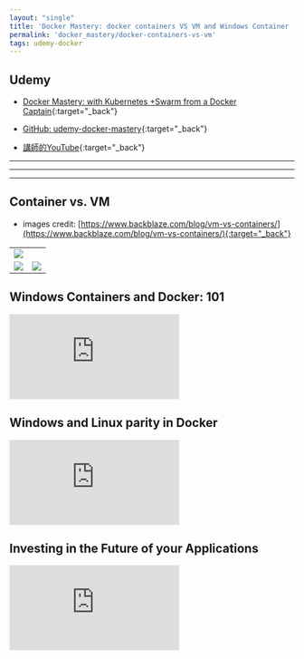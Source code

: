 ```yaml
---
layout: "single"
title: 'Docker Mastery: docker containers VS VM and Windows Container '
permalink: 'docker_mastery/docker-containers-vs-vm'
tags: udemy-docker
---
```



## Udemy

- [Docker Mastery: with Kubernetes +Swarm from a Docker Captain](https://www.udemy.com/course/docker-mastery/){:target="_back"}

- [GitHub: udemy-docker-mastery](https://github.com/BretFisher/udemy-docker-mastery){:target="_back"}

- [講師的YouTube](https://www.youtube.com/channel/UC0NErq0RhP51iXx64ZmyVfg){:target="_back"}

---
---
---


## Container vs. VM


- images credit: [https://www.backblaze.com/blog/vm-vs-containers/](https://www.backblaze.com/blog/vm-vs-containers/){:target="_back"}
<table>
   <tr>
    <td colspan="2"><img src="https://www.backblaze.com/blog/wp-content/uploads/2018/06/whats-the-diff-container-vs-vm.jpg"></td>
   </tr>
   <tr>
    <td> <img src="https://www.backblaze.com/blog/wp-content/uploads/2018/06/vms.png"></td>
    <td> <img src="https://www.backblaze.com/blog/wp-content/uploads/2018/06/containers.png"></td>
   </tr>
  </table>


## Windows Containers and Docker: 101


<iframe src="https://www.youtube.com/embed/066-9yw8-7c" frameborder="0" allow="accelerometer; autoplay; encrypted-media; gyroscope; picture-in-picture" allowfullscreen></iframe>


## Windows and Linux parity in Docker

<iframe src="https://www.youtube.com/embed/4ZY_4OeyJsw" frameborder="0" allow="accelerometer; autoplay; encrypted-media; gyroscope; picture-in-picture" allowfullscreen></iframe>

## Investing in the Future of your Applications

<iframe src="https://www.youtube.com/embed/QASAqcuuzgI" frameborder="0" allow="accelerometer; autoplay; encrypted-media; gyroscope; picture-in-picture" allowfullscreen></iframe>